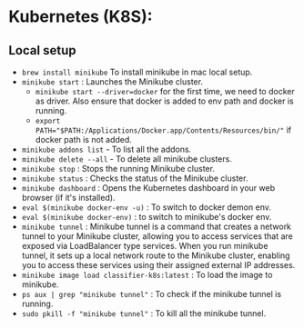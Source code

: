 # Kubernetes (K8S):

## Local setup
- `brew install minikube` To install minikube in mac local setup.
- `minikube start` : Launches the Minikube cluster.
    - `minikube start --driver=docker` for the first time, we need to docker as driver.
       Also ensure that docker is added to env path and docker is running.
    - `export PATH="$PATH:/Applications/Docker.app/Contents/Resources/bin/"` if docker path is not added.
- `minikube addons list` - To list all the addons. 
- `minikube delete --all` - To delete all minikube clusters.
- `minikube stop` : Stops the running Minikube cluster.
- `minikube status` : Checks the status of the Minikube cluster.
- `minikube dashboard` : Opens the Kubernetes dashboard in your web browser (if it's installed).
- `eval $(minikube docker-env -u)` : To switch to docker demon env.
- `eval $(minikube docker-env)` : to switch to minikube's docker env.
- `minikube tunnel` : Minikube tunnel is a command that creates a network tunnel to your Minikube cluster, allowing you to access services that are exposed via LoadBalancer type services. When you run minikube tunnel, it sets up a local network route to the Minikube cluster, enabling you to access these services using their assigned external IP addresses.
- `minikube image load classifier-k8s:latest` : To load the image to minikube.
- `ps aux | grep "minikube tunnel"` : To check if the minikube tunnel is running.
- `sudo pkill -f "minikube tunnel"` : To kill all the minikube tunnel.